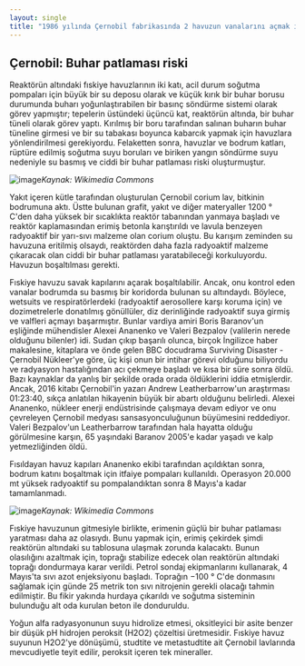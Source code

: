 ```yaml
---
layout: single
title: "1986 yılında Çernobil fabrikasında 2 havuzun vanalarını açmak için intihar görevi gören 3 gönüllüden aslında hayatta"
---
```

Çernobil: Buhar patlaması riski
-
Reaktörün altındaki fıskiye havuzlarının iki katı, acil durum soğutma pompaları için büyük bir su deposu olarak ve küçük kırık bir buhar borusu durumunda buharı yoğunlaştırabilen bir basınç söndürme sistemi olarak görev yapmıştır; tepelerin üstündeki üçüncü kat, reaktörün altında, bir buhar tüneli olarak görev yaptı. Kırılmış bir boru tarafından salınan buharın buhar tüneline girmesi ve bir su tabakası boyunca kabarcık yapmak için havuzlara yönlendirilmesi gerekiyordu. Felaketten sonra, havuzlar ve bodrum katları, rüptüre edilmiş soğutma suyu boruları ve biriken yangın söndürme suyu nedeniyle su basmış ve ciddi bir buhar patlaması riski oluşturmuştur.

![image](https://upload.wikimedia.org/wikipedia/commons/thumb/9/9c/Chernobylreactor_2.JPG/342px-Chernobylreactor_2.JPG)*Kaynak: Wikimedia Commons*

Yakıt içeren kütle tarafından oluşturulan Çernobil corium lav, bitkinin bodrumuna aktı.
Üstte bulunan grafit, yakıt ve diğer materyaller 1200 ° C'den daha yüksek bir sıcaklıkta reaktör tabanından yanmaya başladı ve reaktör kaplamasından erimiş betonla karıştırıldı ve lavula benzeyen radyoaktif bir yarı-sıvı malzeme olan corium oluştu. Bu karışım zeminden su havuzuna eritilmiş olsaydı, reaktörden daha fazla radyoaktif malzeme çıkaracak olan ciddi bir buhar patlaması yaratabileceği korkuluyordu. Havuzun boşaltılması gerekti.

Fıskiye havuzu savak kapılarını açarak boşaltılabilir. Ancak, onu kontrol eden vanalar bodrumda su basmış bir koridorda bulunan su altındaydı. Böylece, wetsuits ve respiratörlerdeki (radyoaktif aerosollere karşı koruma için) ve dozimetrelerle donatılmış gönüllüler, diz derinliğinde radyoaktif suya girmiş ve valfleri açmayı başarmıştır. Bunlar vardiya amiri Boris Baranov'un eşliğinde mühendisler Alexei Ananenko ve Valeri Bezpalov (valilerin nerede olduğunu bilenler) idi. Sudan çıkıp başarılı olunca, birçok İngilizce haber makalesine, kitaplara ve önde gelen BBC docudrama Surviving Disaster - Çernobil Nükleer'ye göre, üç kişi onun bir intihar görevi olduğunu biliyordu ve radyasyon hastalığından acı çekmeye başladı ve kısa bir süre sonra öldü. Bazı kaynaklar da yanlış bir şekilde orada orada öldüklerini iddia etmişlerdir. Ancak, 2016 kitabı Çernobil'in yazarı Andrew Leatherbarrow'un araştırması 01:23:40, sıkça anlatılan hikayenin büyük bir abartı olduğunu belirledi. Alexei Ananenko, nükleer enerji endüstrisinde çalışmaya devam ediyor ve onu çevreleyen Çernobil medyası sansasyonculuğunun büyümesini reddediyor. Valeri Bezpalov'un Leatherbarrow tarafından hala hayatta olduğu görülmesine karşın, 65 yaşındaki Baranov 2005'e kadar yaşadı ve kalp yetmezliğinden öldü.

Fısıldayan havuz kapıları Ananenko ekibi tarafından açıldıktan sonra, bodrum katını boşaltmak için itfaiye pompaları kullanıldı. Operasyon 20.000 mt yüksek radyoaktif su pompalandıktan sonra 8 Mayıs'a kadar tamamlanmadı.

![image](https://upload.wikimedia.org/wikipedia/commons/thumb/8/83/Red_Forest_Hill.jpg/475px-Red_Forest_Hill.jpg)*Kaynak: Wikimedia Commons*

Fıskiye havuzunun gitmesiyle birlikte, erimenin güçlü bir buhar patlaması yaratması daha az olasıydı. Bunu yapmak için, erimiş çekirdek şimdi reaktörün altındaki su tablosuna ulaşmak zorunda kalacaktı. Bunun olasılığını azaltmak için, toprağı stabilize edecek olan reaktörün altındaki toprağı dondurmaya karar verildi. Petrol sondaj ekipmanlarını kullanarak, 4 Mayıs'ta sıvı azot enjeksiyonu başladı. Toprağın −100 ° C'de donmasını sağlamak için günde 25 metrik ton sıvı nitrojenin gerekli olacağı tahmin edilmiştir. Bu fikir yakında hurdaya çıkarıldı ve soğutma sisteminin bulunduğu alt oda kurulan beton ile donduruldu.

Yoğun alfa radyasyonunun suyu hidrolize etmesi, oksitleyici bir asite benzer bir düşük pH hidrojen peroksit (H2O2) çözeltisi üretmesidir. Fıskiye havuz suyunun H2O2'ye dönüşümü, studtite ve metastudtite ait Çernobil lavlarında mevcudiyetle teyit edilir, peroksit içeren tek mineraller.
